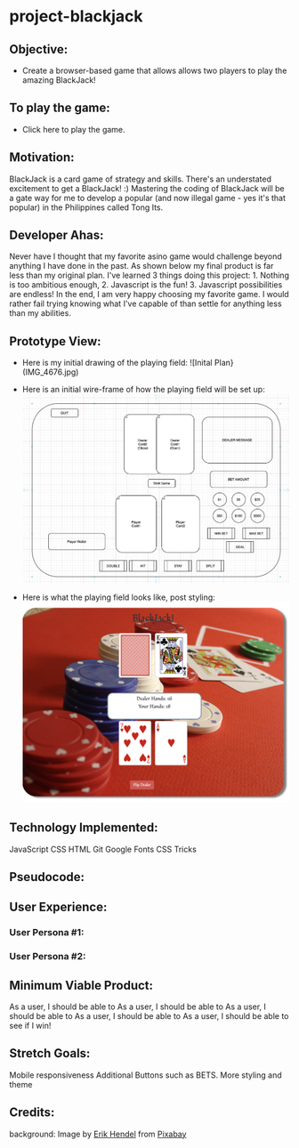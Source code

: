 # project-blackjack

## Objective:
  - Create a browser-based game that allows allows two players to play the amazing BlackJack!

## To play the game:
- Click here to play the game.

## Motivation:
BlackJack is a card game of strategy and skills. There's an understated excitement to get a BlackJack! :) Mastering the coding of BlackJack will be a gate way for me to develop a popular (and now illegal game - yes it's that popular) in the Philippines called Tong Its.

## Developer Ahas:
Never have I thought that my favorite asino game would challenge beyond anything I have done in the past. As shown below my final product is far less than my original plan. I've learned 3 things doing this project: 1. Nothing is too ambitious enough, 2. Javascript is the fun! 3. Javascript possibilities are endless! In the end, I am very happy choosing my favorite game. I would rather fail trying knowing what I've capable of than settle for anything less than my abilities.

## Prototype View:
- Here is my initial drawing of the playing field:
![Inital Plan}(IMG_4676.jpg)

- Here is an initial wire-frame of how the playing field will be set up:
![Image of Initial Wire Frame](https://github.com/jlee8020/project-blackjack/blob/master/Screen%20Shot%202020-02-07%20at%202.17.51%20PM.png?raw=true)

- Here is what the playing field looks like, post styling:
![Finish Product](https://github.com/jlee8020/project-blackjack/blob/master/Screen%20Shot%202020-02-14%20at%2011.55.06%20AM.png)

## Technology Implemented:
JavaScript
CSS
HTML
Git
Google Fonts
CSS Tricks



## Pseudocode:


## User Experience:
### User Persona #1:

### User Persona #2:

## Minimum Viable Product:
As a user, I should be able to 
As a user, I should be able to 
As a user, I should be able to 
As a user, I should be able to 
As a user, I should be able to see if I win!

## Stretch Goals:
Mobile responsiveness
Additional Buttons such as BETS.
More styling and theme


## Credits:
background: Image by <a href="https://pixabay.com/users/ehendel-3813878/?utm_source=link-attribution&amp;utm_medium=referral&amp;utm_campaign=image&amp;utm_content=2339481">Erik Hendel</a> from <a href="https://pixabay.com/?utm_source=link-attribution&amp;utm_medium=referral&amp;utm_campaign=image&amp;utm_content=2339481">Pixabay</a>

